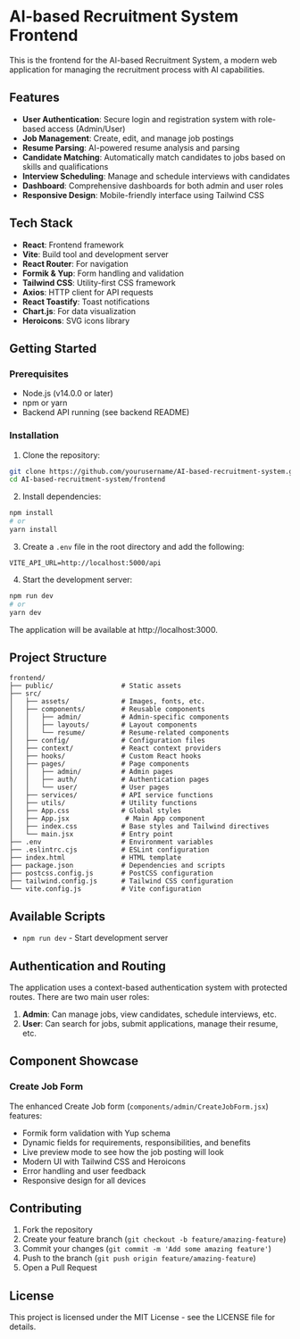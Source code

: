# AI-based Recruitment System Frontend

This is the frontend for the AI-based Recruitment System, a modern web application for managing the recruitment process with AI capabilities.

## Features

- **User Authentication**: Secure login and registration system with role-based access (Admin/User)
- **Job Management**: Create, edit, and manage job postings
- **Resume Parsing**: AI-powered resume analysis and parsing
- **Candidate Matching**: Automatically match candidates to jobs based on skills and qualifications
- **Interview Scheduling**: Manage and schedule interviews with candidates
- **Dashboard**: Comprehensive dashboards for both admin and user roles
- **Responsive Design**: Mobile-friendly interface using Tailwind CSS

## Tech Stack

- **React**: Frontend framework
- **Vite**: Build tool and development server
- **React Router**: For navigation
- **Formik & Yup**: Form handling and validation
- **Tailwind CSS**: Utility-first CSS framework
- **Axios**: HTTP client for API requests
- **React Toastify**: Toast notifications
- **Chart.js**: For data visualization
- **Heroicons**: SVG icons library

## Getting Started

### Prerequisites

- Node.js (v14.0.0 or later)
- npm or yarn
- Backend API running (see backend README)

### Installation

1. Clone the repository:

```bash
git clone https://github.com/yourusername/AI-based-recruitment-system.git
cd AI-based-recruitment-system/frontend
```

2. Install dependencies:

```bash
npm install
# or
yarn install
```

3. Create a `.env` file in the root directory and add the following:

```
VITE_API_URL=http://localhost:5000/api
```

4. Start the development server:

```bash
npm run dev
# or
yarn dev
```

The application will be available at http://localhost:3000.

## Project Structure

```
frontend/
├── public/                 # Static assets
├── src/
│   ├── assets/             # Images, fonts, etc.
│   ├── components/         # Reusable components
│   │   ├── admin/          # Admin-specific components
│   │   ├── layouts/        # Layout components
│   │   └── resume/         # Resume-related components
│   ├── config/             # Configuration files
│   ├── context/            # React context providers
│   ├── hooks/              # Custom React hooks
│   ├── pages/              # Page components
│   │   ├── admin/          # Admin pages
│   │   ├── auth/           # Authentication pages
│   │   └── user/           # User pages
│   ├── services/           # API service functions
│   ├── utils/              # Utility functions
│   ├── App.css             # Global styles
│   ├── App.jsx              # Main App component
│   ├── index.css           # Base styles and Tailwind directives
│   └── main.jsx            # Entry point
├── .env                    # Environment variables
├── .eslintrc.cjs           # ESLint configuration
├── index.html              # HTML template
├── package.json            # Dependencies and scripts
├── postcss.config.js       # PostCSS configuration
├── tailwind.config.js      # Tailwind CSS configuration
└── vite.config.js          # Vite configuration
```

## Available Scripts

- `npm run dev` - Start development server

## Authentication and Routing

The application uses a context-based authentication system with protected routes. There are two main user roles:

1. **Admin**: Can manage jobs, view candidates, schedule interviews, etc.
2. **User**: Can search for jobs, submit applications, manage their resume, etc.

## Component Showcase

### Create Job Form

The enhanced Create Job form (`components/admin/CreateJobForm.jsx`) features:

- Formik form validation with Yup schema
- Dynamic fields for requirements, responsibilities, and benefits
- Live preview mode to see how the job posting will look
- Modern UI with Tailwind CSS and Heroicons
- Error handling and user feedback
- Responsive design for all devices

## Contributing

1. Fork the repository
2. Create your feature branch (`git checkout -b feature/amazing-feature`)
3. Commit your changes (`git commit -m 'Add some amazing feature'`)
4. Push to the branch (`git push origin feature/amazing-feature`)
5. Open a Pull Request

## License

This project is licensed under the MIT License - see the LICENSE file for details.
